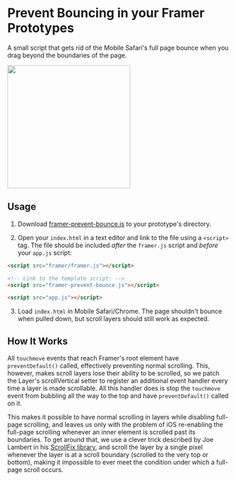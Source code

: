 # Prevent Bouncing in your Framer Prototypes

A small script that gets rid of the Mobile Safari's full page bounce when you drag beyond the boundaries of the page.

<img src="http://tisho.co/framer-prevent-bounce/images/framer-prevent-bounce-demo.png" width="278">

## Usage

1. Download [framer-prevent-bounce.js](http://tisho.co/framer-prevent-bounce/framer-prevent-bounce.js) to your prototype's directory.

2. Open your `index.html` in a text editor and link to the file using a `<script>` tag. The file should be included *after* the `framer.js` script and *before* your `app.js` script:

  ```html
  <script src="framer/framer.js"></script>

  <!-- Link to the template script: -->
  <script src="framer-prevent-bounce.js"></script>

  <script src="app.js"></script>

  ```
3. Load `index.html` in Mobile Safari/Chrome. The page shouldn't bounce when pulled down, but scroll layers should still work as expected.

## How It Works

All `touchmove` events that reach Framer's root element have `preventDefault()` called, effectively preventing normal scrolling.
This, however, makes scroll layers lose their ability to be scrolled, so we patch the Layer's scrollVertical setter to register an additional event handler every time a layer is made scrollable.
All this handler does is stop the `touchmove` event from bubbling all the way to the top and have `preventDefault()` called on it.

This makes it possible to have normal scrolling in layers while disabling full-page scrolling, and leaves us only with the problem of iOS re-enabling the full-page scrolling whenever an inner element is scrolled past its boundaries.
To get around that, we use a clever trick described by Joe Lambert in his [ScrollFix library](https://github.com/joelambert/ScrollFix), and scroll the layer by a single pixel whenever the layer is at a scroll boundary (scrolled to the very top or bottom), making it impossible to ever meet the condition under which a full-page scroll occurs.
